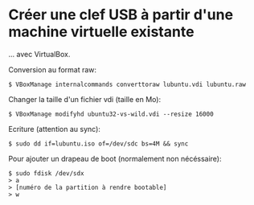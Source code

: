 # Créer une clef USB à partir d'une machine virtuelle existante 

... avec VirtualBox.

Conversion au format raw:

	$ VBoxManage internalcommands converttoraw lubuntu.vdi lubuntu.raw

Changer la taille d'un fichier vdi (taille en Mo):

	$ VBoxManage modifyhd ubuntu32-vs-wild.vdi --resize 16000

Ecriture (attention au sync):

	$ sudo dd if=lubuntu.iso of=/dev/sdc bs=4M && sync

Pour ajouter un drapeau de boot (normalement non nécéssaire):

	$ sudo fdisk /dev/sdx
	> a
	> [numéro de la partition à rendre bootable]
	> w
	
	
